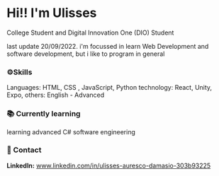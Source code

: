# Hi!! I'm Ulisses 

College Student and Digital Innovation One (DIO) Student

last update 20/09/2022.
i'm focussed in learn Web Development and software development, but i like to program in general

### :gear:Skills
Languages:
HTML, CSS , JavaScript, Python
technology:
React, Unity, Expo,
others:
English - Advanced

### :books: Currently learning

learning advanced C# 
software engineering

### :handshake: Contact

**LinkedIn:** www.linkedin.com/in/ulisses-auresco-damasio-303b93225


